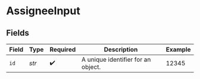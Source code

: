 # AssigneeInput


## Fields

| Field                              | Type                               | Required                           | Description                        | Example                            |
| ---------------------------------- | ---------------------------------- | ---------------------------------- | ---------------------------------- | ---------------------------------- |
| `id`                               | *str*                              | :heavy_check_mark:                 | A unique identifier for an object. | 12345                              |